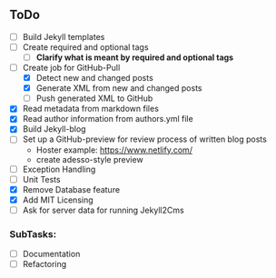 ## ToDo

- [ ] Build Jekyll templates
- [ ] Create required and optional tags
   - [ ] **Clarify what is meant by required and optional tags**
- [ ] Create job for GitHub-Pull
  - [x] Detect new and changed posts
  - [x] Generate XML from new and changed posts
  - [ ] Push generated XML to GitHub
- [x] Read metadata from markdown files
- [x] Read author information from authors.yml file
- [x] Build Jekyll-blog 
- [ ] Set up a GitHub-preview for review process of written blog posts
  - Hoster example: https://www.netlify.com/
  - create adesso-style preview
- [ ] Exception Handling
- [ ] Unit Tests
- [x] Remove Database feature
- [x] Add MIT Licensing
- [ ] Ask for server data for running Jekyll2Cms
  
### SubTasks:
- [ ] Documentation
- [ ] Refactoring
